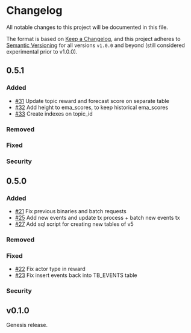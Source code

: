 <!--
Guiding Principles:

Changelogs are for humans, not machines.
There should be an entry for every single version.
The same types of changes should be grouped.
Versions and sections should be linkable.
The latest version comes first.
The release date of each version is displayed.
Mention whether you follow Semantic Versioning (we do at and after v1.0.0).

Usage:

Change log entries are to be added to the Unreleased section
under the appropriate stanza (see below).
Each entry should ideally include the Github issue or PR reference.

The issue numbers will later be link-ified during the
release process so you do not have to worry about including
a link manually, but you can if you wish.

Types of changes (Stanzas):

* __Added__ for new features.
* __Changed__ for changes in existing functionality that did not aim to resolve bugs.
* __Deprecated__ for soon-to-be removed features.
* __Removed__ for now removed features.
* __Fixed__ for any bug fixes that did not threaten user funds or chain continuity.
* __Security__ for any bug fixes that did threaten user funds or chain continuity.

Breaking changes affecting client, API, and state should be mentioned in the release notes.

Ref: https://keepachangelog.com/en/1.0.0/
Ref: https://github.com/osmosis-labs/osmosis/blob/main/CHANGELOG.md
-->

# Changelog

All notable changes to this project will be documented in this file.

The format is based on [Keep a Changelog](https://keepachangelog.com/en/1.0.0/),
and this project adheres to [Semantic Versioning](https://semver.org/spec/v2.0.0.html) for all versions `v1.0.0` and beyond (still considered experimental prior to v1.0.0).

## 0.5.1

### Added

* [#31](https://github.com/allora-network/allora-indexer/pull/31) Update topic reward and forecast score on separate table
* [#32](https://github.com/allora-network/allora-chain/pull/32) Add height to ema_scores, to keep historical ema_scores
* [#33](https://github.com/allora-network/allora-chain/pull/33) Create indexes on topic_id

### Removed

### Fixed

### Security


## 0.5.0

### Added

* [#21](https://github.com/allora-network/allora-chain/pull/21) Fix previous binaries and batch requests
* [#25](https://github.com/allora-network/allora-chain/pull/25) Add new events and update tx process + batch new events tx
* [#27](https://github.com/allora-network/allora-indexer/pull/27) Add sql script for creating new tables of v5

### Removed

### Fixed

* [#22](https://github.com/allora-network/allora-chain/pull/22) Fix actor type in reward
* [#23](https://github.com/allora-network/allora-chain/pull/23) Fix insert events back into TB_EVENTS table


### Security


## v0.1.0

Genesis release.
